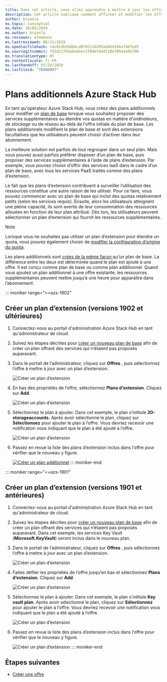 ```yaml
---
title: Dans cet article, vous allez apprendre à mettre à jour les offres et les plans Azure Stack Hub
description: Cet article explique comment afficher et modifier les offres et les plans Azure Stack Hub existants.
author: bryanla
ms.topic: conceptual
ms.date: 10/05/2019
ms.author: bryanla
ms.reviewer: efemmano
ms.lastreviewed: 06/11/2019
ms.openlocfilehash: c4c01db560bbcd0f8312d205ad4643d4af48fed5
ms.sourcegitcommit: fd5d217d3a8adeec2f04b74d4728e709a4a95790
ms.translationtype: HT
ms.contentlocale: fr-FR
ms.lasthandoff: 01/29/2020
ms.locfileid: "76880007"
---
```

# <a name="azure-stack-hub-add-on-plans"></a>Plans additionnels Azure Stack Hub

En tant qu'opérateur Azure Stack Hub, vous créez des plans additionnels pour modifier un [plan de base](azure-stack-create-plan.md) lorsque vous souhaitez proposer des services supplémentaires ou étendre vos quotas en matière d'*ordinateurs*, de *stockage* ou de *réseau* au-delà de l'offre initiale du plan de base. Les plans additionnels modifient le plan de base et sont des extensions facultatives que les utilisateurs peuvent choisir d’activer dans leur abonnement.

La meilleure solution est parfois de tout regrouper dans un seul plan. Mais vous pouvez aussi parfois préférer disposer d’un plan de base, puis proposer des services supplémentaires à l’aide de plans d’extension. Par exemple, vous pouvez choisir d’offrir des services IaaS dans le cadre d’un plan de base, avec tous les services PaaS traités comme des plans d’extension.

Le fait que les plans d’extension contribuent à surveiller l’utilisation des ressources constitue une autre raison de les utiliser. Pour ce faire, vous pouvez commencer avec un plan de base qui inclut des quotas relativement petits (selon les services requis). Ensuite, alors les utilisateurs atteignent une pleine capacité, ils sont avertis de leur consommation des ressources allouées en fonction de leur plan attribué. Dès lors, les utilisateurs peuvent sélectionner un plan d’extension qui fournit les ressources supplémentaires.

> [!NOTE]
> Lorsque vous ne souhaitez pas utiliser un plan d’extension pour étendre un quota, vous pouvez également choisir de [modifier la configuration d’origine du quota](azure-stack-quota-types.md#edit-a-quota).

Les plans additionnels sont [créés de la même façon ](azure-stack-create-plan.md) qu’un plan de base. La différence entre les deux est déterminée quand le plan est ajouté à une offre. Il est conçu comme plan de base ou comme plan additionnel. Quand vous ajoutez un plan additionnel à une offre existante, les ressources supplémentaires peuvent mettre jusqu’à une heure pour apparaître dans l’abonnement.

::: moniker range=">=azs-1902"
## <a name="create-an-add-on-plan-1902-and-later"></a>Créer un plan d’extension (versions 1902 et ultérieures)

1. Connectez-vous au portail d'administration Azure Stack Hub en tant qu'administrateur de cloud.
2. Suivez les étapes décrites pour [créer un nouveau plan de base](azure-stack-create-plan.md) afin de créer un plan offrant des services qui n’étaient pas proposés auparavant.
3. Dans le portail de l’administrateur, cliquez sur **Offres** , puis sélectionnez l’offre à mettre à jour avec un plan d’extension.

   ![Créer un plan d’extension](media/create-add-on-plan/add-on1.png)

4. En bas des propriétés de l’offre, sélectionnez **Plans d’extension**. Cliquez sur **Add**.

    ![Créer un plan d’extension](media/create-add-on-plan/add-on2.png)

5. Sélectionnez le plan à ajouter. Dans cet exemple, le plan s’intitule **20-storageaccounts**. Après avoir sélectionné le plan, cliquez sur **Sélectionnez** pour ajouter le plan à l’offre. Vous devriez recevoir une notification vous indiquant que le plan a été ajouté à l’offre.

    ![Créer un plan d’extension](media/create-add-on-plan/add-on3.png)

6. Passez en revue la liste des plans d’extension inclus dans l’offre pour vérifier que le nouveau y figure.

    [![Créer un plan additionnel](media/create-add-on-plan/add-on4.png "Créer un plan d’extension")](media/create-add-on-plan/add-on4lg.png#lightbox)
::: moniker-end

::: moniker range="<=azs-1901"
## <a name="create-an-add-on-plan-1901-and-earlier"></a>Créer un plan d’extension (versions 1901 et antérieures)

1. Connectez-vous au portail d'administration Azure Stack Hub en tant qu'administrateur de cloud.
2. Suivez les étapes décrites pour [créer un nouveau plan de base](azure-stack-create-plan.md) afin de créer un plan offrant des services qui n’étaient pas proposés auparavant. Dans cet exemple, les services Key Vault (**Microsoft.KeyVault**) seront inclus dans le nouveau plan.
3. Dans le portail de l’administrateur, cliquez sur **Offres** , puis sélectionnez l’offre à mettre à jour avec un plan d’extension.

   ![Créer un plan d’extension](media/create-add-on-plan/1.PNG)

4. Faites défiler les propriétés de l’offre jusqu’en bas et sélectionnez **Plans d’extension**. Cliquez sur **Add**.

    ![Créer un plan d’extension](media/create-add-on-plan/2.PNG)

5. Sélectionnez le plan à ajouter. Dans cet exemple, le plan s’intitule **Key vault plan**. Après avoir sélectionné le plan, cliquez sur **Sélectionnez** pour ajouter le plan à l’offre. Vous devriez recevoir une notification vous indiquant que le plan a été ajouté à l’offre.

    ![Créer un plan d’extension](media/create-add-on-plan/3.PNG)

6. Passez en revue la liste des plans d’extension inclus dans l’offre pour vérifier que le nouveau y figure.

    ![Créer un plan d’extension](media/create-add-on-plan/4.PNG)
::: moniker-end

## <a name="next-steps"></a>Étapes suivantes

* [Créer une offre](azure-stack-create-offer.md)
